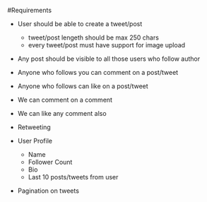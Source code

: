#Requirements

- User should be able to create a tweet/post
    - tweet/post lengeth should be max 250 chars
    - every tweet/post must have support for image upload

- Any post should be visible to all those users who follow author
- Anyone who follows you can comment on a post/tweet
- Anyone who follows can like on a post/tweet
- We can comment on a comment
- We can like any comment also
- Retweeting

- User Profile
    - Name
    - Follower Count
    - Bio
    - Last 10 posts/tweets from user


- Pagination on tweets